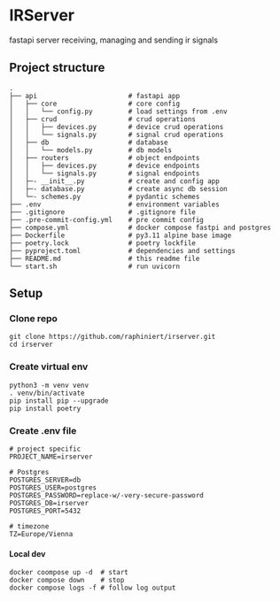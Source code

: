 # IRServer

fastapi server receiving, managing and sending ir signals

## Project structure

    .
    ├── api                       # fastapi app
    │   ├── core                  # core config
    │   │   └── config.py         # load settings from .env
    │   ├── crud                  # crud operations
    │   │   ├── devices.py        # device crud operations
    │   │   └── signals.py        # signal crud operations
    │   ├── db                    # database
    │   │   └── models.py         # db models
    │   ├── routers               # object endpoints
    │   │   ├── devices.py        # device endpoints
    │   │   └── signals.py        # signal endpoints
    │   ├─- __init__.py           # create and config app
    │   ├─- database.py           # create async db session
    │   └─- schemes.py            # pydantic schemes
    ├── .env                      # environment variables
    ├── .gitignore                # .gitignore file
    ├── .pre-commit-config.yml    # pre commit config
    ├── compose.yml               # docker compose fastpi and postgres
    ├── Dockerfile                # py3.11 alpine base image
    ├── poetry.lock               # poetry lockfile
    ├── pyproject.toml            # dependencies and settings
    ├── README.md                 # this readme file
    └── start.sh                  # run uvicorn


## Setup

### Clone repo
```shell script
git clone https://github.com/raphiniert/irserver.git
cd irserver
```

### Create virtual env
```shell script
python3 -m venv venv
. venv/bin/activate
pip install pip --upgrade
pip install poetry
```

### Create .env file

```env
# project specific
PROJECT_NAME=irserver

# Postgres
POSTGRES_SERVER=db
POSTGRES_USER=postgres
POSTGRES_PASSWORD=replace-w/-very-secure-password
POSTGRES_DB=irserver
POSTGRES_PORT=5432

# timezone
TZ=Europe/Vienna
```


#### Local dev

```shell script
docker coompose up -d  # start
docker compose down    # stop
docker compose logs -f # follow log output
```
